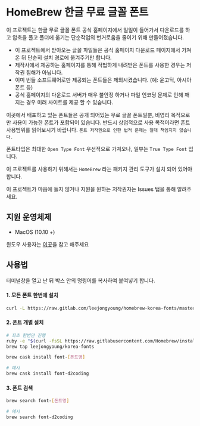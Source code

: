 # HomeBrew 한글 무료 글꼴 폰트

이 프로젝트는 한글 무료 글꼴 폰트 공식 홈페이지에서 일일이 들어가서 다운로드를 하고 압축을 풀고 폴더에 옮기는 단순작업의 번거로움을 줄이기 위해 만들어졌습니다.

- 이 프로젝트에서 받아오는 글꼴 파일들은 공식 홈페이지 다운로드 페이지에서 가져온 뒤 단순히 설치 경로에 옮겨주기만 합니다.
- 제작사에서 제공하는 홈페이지를 통해 적법하게 내려받은 폰트를 사용한 경우는 저작권 침해가 아닙니다.
- 이미 번들 소프트웨어로만 제공되는 폰트들은 제외시켰습니다. (예: 윤고딕, 아시아폰트 등)
- 공식 홈페이지의 다운로드 서버가 매우 불안정 하거나 파일 인코딩 문제로 인해 깨지는 경우 미러 사이트를 제공 할 수 있습니다.

이곳에서 배포하고 있는 폰트들은 공개 되어있는 무료 글꼴 폰트일뿐, 비영리 목적으로만 사용이 가능한 폰트가 포함되어 있습니다.
반드시 상업적으로 사용 목적이라면 폰트 사용범위를 읽어보시기 바랍니다. `폰트 저작권으로 인한 법적 문제는 절대 책임지지 않습니다.`

폰트타입은 최대한 `Open Type Font` 우선적으로 가져오나, 일부는 `True Type Font` 입니다.

이 프로젝트를 사용하기 위해서는 `HomeBrew` 라는 패키지 관리 도구가 설치 되어 있어야 합니다.

이 프로젝트가 마음에 들지 않거나 지원을 원하는 저작권자는 Issues 탭을 통해 알려주세요.

## 지원 운영체제

- MacOS (10.10 +)

윈도우 사용자는 [이곳](https://github.com/leejongyoung/scoop-korea-fonts)을 참고 해주세요

## 사용법

터미널창을 열고 난 뒤 박스 안의 명령어를 복사하여 붙여넣기 합니다.

#### 1. 모든 폰트 한번에 설치

``` sh
curl -L https://raw.gitlab.com/leejongyoung/homebrew-korea-fonts/master/install.sh | sh
```

#### 2. 폰트 개별 설치

``` sh
# 최초 한번만 진행
ruby -e "$(curl -fsSL https://raw.gitlabusercontent.com/Homebrew/install/master/install)"
brew tap leejongyoung/korea-fonts

brew cask install font-[폰트명]

# 예시
brew cask install font-d2coding
```

#### 3. 폰트 검색

``` sh
brew search font-[폰트명]

# 예시
brew search font-d2coding
```